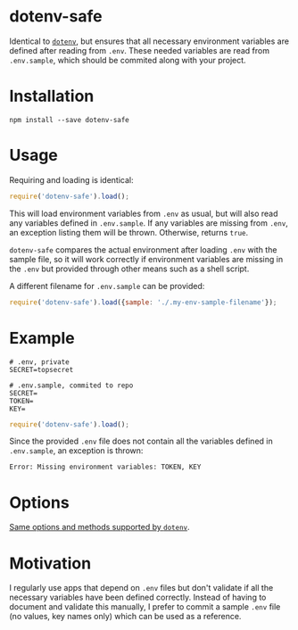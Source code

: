 # dotenv-safe

Identical to [`dotenv`](https://github.com/motdotla/dotenv), but ensures that
all necessary environment variables are defined after reading from `.env`.
These needed variables are read from `.env.sample`, which should be commited
along with your project.

# Installation

```
npm install --save dotenv-safe
```

# Usage

Requiring and loading is identical:

```js
require('dotenv-safe').load();
```

This will load environment variables from `.env` as usual, but will also read
any variables defined in `.env.sample`. If any variables are missing from
`.env`, an exception listing them will be thrown. Otherwise, returns `true`.

`dotenv-safe` compares the actual environment after loading `.env` with the
sample file, so it will work correctly if environment variables are missing
in the `.env` but provided through other means such as a shell script.

A different filename for `.env.sample` can be provided:

```js
require('dotenv-safe').load({sample: './.my-env-sample-filename'});
```


# Example

```dosini
# .env, private
SECRET=topsecret
```

```dosini
# .env.sample, commited to repo
SECRET=
TOKEN=
KEY=
```

```js
require('dotenv-safe').load();
```

Since the provided `.env` file does not contain all the variables defined in
`.env.sample`, an exception is thrown:

```
Error: Missing environment variables: TOKEN, KEY
```



# Options

[Same options and methods supported by `dotenv`](https://github.com/motdotla/dotenv#options).

# Motivation

I regularly use apps that depend on `.env` files but don't validate if all
the necessary variables have been defined correctly.
Instead of having to document and validate this manually, I prefer to commit
a sample `.env` file (no values, key names only) which can be used as a
reference.
